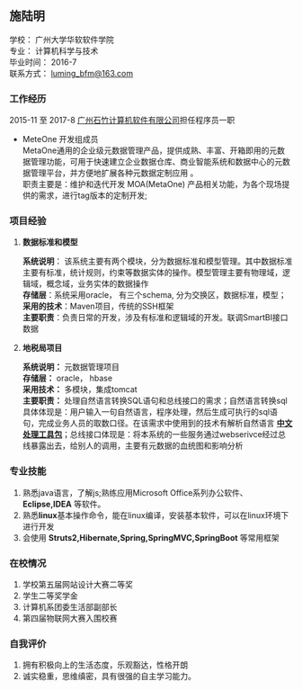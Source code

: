 ## 施陆明  
学校： 广州大学华软软件学院  
专业： 计算机科学与技术  
毕业时间： 2016-7  
联系方式： luming_bfm@163.com  


### **工作经历**  

  2015-11 至 2017-8   [广州石竹计算机软件有限公司](http://www.carnation.com.cn/)担任程序员一职  
  
  * MeteOne 开发组成员  
    MetaOne通用的企业级元数据管理产品，提供成熟、丰富、开箱即用的元数据管理功能，可用于快速建立企业数据仓库、商业智能系统和数据中心的元数据管理平台，并方便地扩展各种元数据定制应用 。  
    职责主要是：维护和迭代开发 MOA(MetaOne) 产品相关功能，为各个现场提供的需求，进行tag版本的定制开发;  

### **项目经验**  


1. **数据标准和模型**  
    
    **系统说明**： 该系统主要有两个模块，分为数据标准和模型管理。其中数据标准主要有标准，统计规则，约束等数据实体的操作。模型管理主要有物理域，逻辑域，概念域，业务实体的数据操作    
    **存储层**：系统采用oracle， 有三个schema, 分为交换区，数据标准，模型；  
    **采用的技术**：Maven项目，传统的SSH框架  
    **主要职责**：负责日常的开发，涉及有标准和逻辑域的开发。联调SmartBI接口数据  
    
  
    
2. **地税局项目**  

    **系统说明：** 元数据管理项目  
    **存储层：**  oracle， hbase  
    **采用技术：** 多模块，集成tomcat  
    **主要职责：** 处理自然语言转换SQL语句和总线接口的需求；自然语言转换sql具体体现是：用户输入一句自然语言，程序处理，然后生成可执行的sql语句，完成业务人员的取数口径。在该需求中使用到的技术有解析自然语言 **[中文处理工具包](https://github.com/FudanNLP/fnlp)**；总线接口体现是：将本系统的一些服务通过webserivce经过总线暴露出去，给别人的调用，主要有元数据的血统图和影响分析  
  
   

### **专业技能**  
1. 熟悉java语言，了解js;熟练应用Microsoft Office系列办公软件、**Eclipse,IDEA** 等软件。  
2. 熟悉**linux**基本操作命令，能在linux编译，安装基本软件，可以在linux环境下进行开发  
3. 会使用 **Struts2,Hibernate,Spring,SpringMVC,SpringBoot** 等常用框架


### **在校情况**  
1. 学校第五届网站设计大赛二等奖  
2. 学生二等奖学金  
3. 计算机系团委生活部副部长  
4. 第四届物联网大赛入围校赛  



### **自我评价**  
1. 拥有积极向上的生活态度，乐观豁达，性格开朗  
2. 诚实稳重，思维缜密，具有很强的自主学习能力。